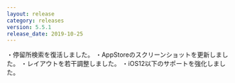 ```yaml
---
layout: release
category: releases
version: 5.5.1
release_date: 2019-10-25
---
```


・停留所検索を復活しました。
・AppStoreのスクリーンショットを更新しました。
・レイアウトを若干調整しました。
・iOS12以下のサポートを強化しました。
